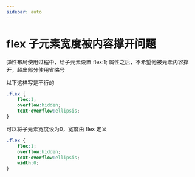 ```yaml
---
sidebar: auto
---
```

# flex 子元素宽度被内容撑开问题

弹性布局使用过程中，给子元素设置 flex:1; 属性之后，不希望他被元素内容撑开，超出部分使用省略号

以下这样写是不行的
```css
.flex {
    flex:1;
    overflow:hidden;
    text-overflow:ellipsis;
}
```

可以将子元素宽度设为0，宽度由 flex 定义

```css
.flex {
    flex:1;
    overflow:hidden;
    text-overflow:ellipsis;
    width:0;
}
```
